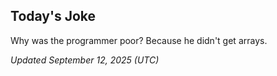 ## Today's Joke
Why was the programmer poor? Because he didn't get arrays.

*Updated September 12, 2025 (UTC)*
